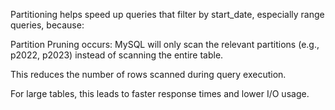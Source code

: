 Partitioning helps speed up queries that filter by start_date, especially range queries, because:

Partition Pruning occurs: MySQL will only scan the relevant partitions (e.g., p2022, p2023) instead of scanning the entire table.

This reduces the number of rows scanned during query execution.

For large tables, this leads to faster response times and lower I/O usage.